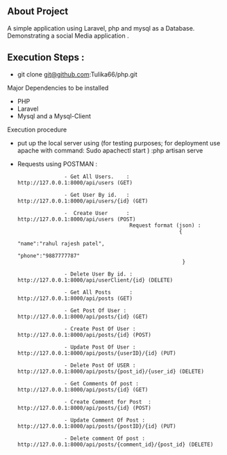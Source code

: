 
## About Project

A simple application using Laravel, php and mysql as a Database. 
Demonstrating a social Media application . 



## Execution Steps :

- git clone git@github.com:Tulika66/php.git

Major Dependencies to be installed 
- PHP
- Laravel
- Mysql and a Mysql-Client
 
Execution procedure

- put up the local server using (for testing purposes; for deployment use apache with command:  Sudo apachectl start ) :php artisan serve 
- Requests using POSTMAN :

                     - Get All Users.    : http://127.0.0.1:8000/api/users (GET)

                     - Get User By id.   : http://127.0.0.1:8000/api/users/{id} (GET)

                     -  Create User      : http://127.0.0.1:8000/api/users (POST)
                                          Request format (json) : 
                                                          {
                                                                "name":"rahul rajesh patel",
                                                                "phone":"9887777787"
                                                           }    
                                                   
                     - Delete User By id. : http://127.0.0.1:8000/api/userClient/{id} (DELETE)
                     
                     - Get All Posts      : http://127.0.0.1:8000/api/posts (GET)
                     
                     - Get Post Of User : http://127.0.0.1:8000/api/posts/{id} (GET)
                     
                     - Create Post Of User : http://127.0.0.1:8000/api/posts/{id} (POST)
                     
                     - Update Post Of User : http://127.0.0.1:8000/api/posts/{userID}/{id} (PUT)
                     
                     - Delete Post Of USER : http://127.0.0.1:8000/api/posts/{post_id}/{user_id} (DELETE)
                     
                     - Get Comments Of post : http://127.0.0.1:8000/api/posts/{id} (GET)
                                          
                     - Create Comment for Post  : http://127.0.0.1:8000/api/posts/{id} (POST)
                                          
                     - Update Comment Of Post : http://127.0.0.1:8000/api/posts/{postID}/{id} (PUT)
                                          
                     - Delete comment Of post : http://127.0.0.1:8000/api/posts/{comment_id}/{post_id} (DELETE)
                                          
                                          
